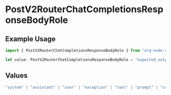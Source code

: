 # PostV2RouterChatCompletionsResponseBodyRole

## Example Usage

```typescript
import { PostV2RouterChatCompletionsResponseBodyRole } from "orq-node-client/models/operations";

let value: PostV2RouterChatCompletionsResponseBodyRole = "expected_output";
```

## Values

```typescript
"system" | "assistant" | "user" | "exception" | "tool" | "prompt" | "correction" | "expected_output"
```